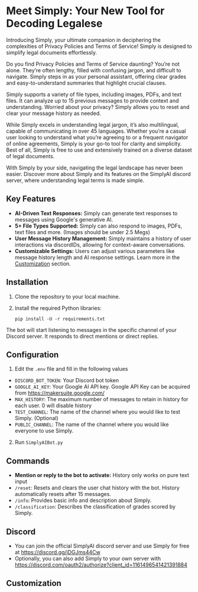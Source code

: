 # Meet Simply: Your New Tool for Decoding Legalese

Introducing Simply, your ultimate companion in deciphering the complexities of Privacy Policies and Terms of Service! Simply is designed to simplify legal documents effortlessly.

Do you find Privacy Policies and Terms of Service daunting? You’re not alone. They’re often lengthy, filled with confusing jargon, and difficult to navigate. Simply steps in as your personal assistant, offering clear grades and easy-to-understand summaries that highlight crucial clauses.

Simply supports a variety of file types, including images, PDFs, and text files. It can analyze up to 15 previous messages to provide context and understanding. Worried about your privacy? Simply allows you to reset and clear your message history as needed.

While Simply excels in understanding legal jargon, it’s also multilingual, capable of communicating in over 45 languages. Whether you’re a casual user looking to understand what you’re agreeing to or a frequent navigator of online agreements, Simply is your go-to tool for clarity and simplicity. Best of all, Simply is free to use and extensively trained on a diverse dataset of legal documents.

With Simply by your side, navigating the legal landscape has never been easier. Discover more about Simply and its features on the SimplyAI discord server, where understanding legal terms is made simple.

## Key Features

- **AI-Driven Text Responses:** Simply can generate text responses to messages using Google's generative AI.
- **5+ File Types Supported:** Simply can also respond to images, PDFs, text files and more. (Images should be under 2.5 Megs)
- **User Message History Management:** Simply maintains a history of user interactions via discordIDs, allowing for context-aware conversations.
- **Customizable Settings:** Users can adjust various parameters like message history length and AI response settings. Learn more in the [Customization](#customization) section.

## Installation

1. Clone the repository to your local machine.
2. Install the required Python libraries:

   ```
   pip install -U -r requirements.txt
   ```
The bot will start listening to messages in the specific channel of your Discord server. It responds to direct mentions or direct replies.

## Configuration

1. Edit the `.env` file and fill in the following values

- `DISCORD_BOT_TOKEN`: Your Discord bot token
- `GOOGLE_AI_KEY`: Your Google AI API key. Google API Key can be acquired from https://makersuite.google.com/
- `MAX_HISTORY`: The maximum number of messages to retain in history for each user. 0 will disable history
- `TEST_CHANNEL`: The name of the channel where you would like to test Simply. (Optional)
- `PUBLIC_CHANNEL`: The name of the channel where you would like everyone to use Simply.

2. Run `SimplyAIBot.py`

## Commands

- **Mention or reply to the bot to activate:** History only works on pure text input
- `/reset`: Resets and clears the user chat history with the bot. History automatically resets after 15 messages.
- `/info`: Provides basic info and description about Simply.
- `/classification`: Describes the classification of grades scored by Simply.

## Discord

- You can join the official SimplyAI discord server and use Simply for free at https://discord.gg/jDGJms44Cw
- Optionally, you can also add Simply to your own server with https://discord.com/oauth2/authorize?client_id=1161496541421391884

## Customization
